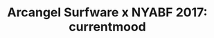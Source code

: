 ---
ee_id: '4392'
site: '1'
type: '2'
url: 2017-052-arcangel-surfware-x-nyabf-2017-currentmood
title: 'Arcangel Surfware x NYABF 2017: currentmood'
year: '2017'
display_year: '2017'
medium: Tradeshow booth
dims:
pitch:
ps: "​Wz on a roll, doing a booth every year."
live_url:
related:
youtube:
related_code:
imgs: nyabf-2017-052-detail-database-dt-17149.jpg
subheading:
download:
add_credit:
add_credits:
commission:
layout: things-i-made
---